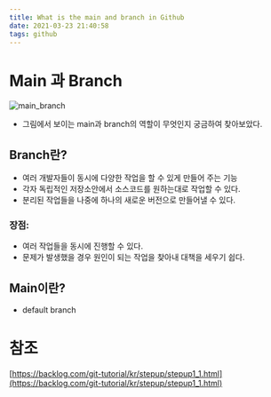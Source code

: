 ```yaml
---
title: What is the main and branch in Github
date: 2021-03-23 21:40:58
tags: github
---
```

# Main 과 Branch
![main_branch](/hueman_images/main_branch.png)
- 그림에서 보이는 main과 branch의 역할이 무엇인지 궁금하여 찾아보았다. 
## Branch란? 
- 여러 개발자들이 동시에 다양한 작업을 할 수 있게 만들어 주는 기능
- 각자 독립적인 저장소안에서 소스코드를 원하는대로 작업할 수 있다. 
- 분리된 작업들을 나중에 하나의 새로운 버전으로 만들어낼 수 있다. 
### 장점: 
- 여러 작업들을 동시에 진행할 수 있다.
- 문제가 발생했을 경우 원인이 되는 작업을 찾아내 대책을 세우기 쉽다.
## Main이란?
-  default branch

# 참조
[https://backlog.com/git-tutorial/kr/stepup/stepup1_1.html](https://backlog.com/git-tutorial/kr/stepup/stepup1_1.html)

    